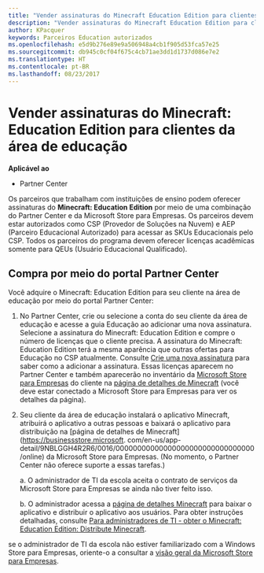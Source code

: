 ```yaml
---
title: "Vender assinaturas do Minecraft Education Edition para clientes da área de educação"
description: "Vender assinaturas do Minecraft Education Edition para clientes da área de educação"
author: KPacquer
keywords: Parceiros Education autorizados
ms.openlocfilehash: e5d9b276e89e9a506948a4cb1f905d53fca57e25
ms.sourcegitcommit: db945c0cf04f675c4cb71ae3dd1d1737d086e7e2
ms.translationtype: HT
ms.contentlocale: pt-BR
ms.lasthandoff: 08/23/2017
---
```

# <a name="sell-minecraft-education-edition-subscriptions-to-education-customers"></a>Vender assinaturas do Minecraft: Education Edition para clientes da área de educação

**Aplicável ao**

-  Partner Center

Os parceiros que trabalham com instituições de ensino podem oferecer assinaturas do **Minecraft: Education Edition** por meio de uma combinação do Partner Center e da Microsoft Store para Empresas.  Os parceiros devem estar autorizados como CSP (Provedor de Soluções na Nuvem) e AEP (Parceiro Educacional Autorizado) para acessar as SKUs Educacionais pelo CSP.  Todos os parceiros do programa devem oferecer licenças acadêmicas somente para QEUs (Usuário Educacional Qualificado). 

## <a name="purchase-through-partner-center-portal"></a>Compra por meio do portal Partner Center 
Você adquire o Minecraft: Education Edition para seu cliente na área de educação por meio do portal Partner Center: 

  1.  No Partner Center, crie ou selecione a conta do seu cliente da área de educação e acesse a guia Educação ao adicionar uma nova assinatura.  Selecione a assinatura do Minecraft: Education Edition e compre o número de licenças que o cliente precisa. A assinatura do Minecraft: Education Edition terá a mesma aparência que outras ofertas para Educação no CSP atualmente. Consulte [Crie uma nova assinatura](create-a-new-subscription.md) para saber como a adicionar a assinatura. Essas licenças aparecem no Partner Center e também aparecerão no inventário da [Microsoft Store para Empresas](https://www.microsoft.com/business-store) do cliente na [página de detalhes de Minecraft](https://businessstore.microsoft.com/en-us/app-detail/9NBLGGH4R2R6/0016/00000000000000000000000000000000/online) (você deve estar conectado a Microsoft Store para Empresas para ver os detalhes da página). 

  2.  Seu cliente da área de educação instalará o aplicativo Minecraft, atribuirá o aplicativo a outras pessoas e baixará o aplicativo para distribuição na [página de detalhes de Minecraft](https://businessstore.microsoft. com/en-us/app-detail/9NBLGGH4R2R6/0016/00000000000000000000000000000000/online) da Microsoft Store para Empresas. (No momento, o Partner Center não oferece suporte a essas tarefas.)

      a. O administrador de TI da escola aceita o contrato de serviços da Microsoft Store para Empresas se ainda não tiver feito isso. 

      b. O administrador acessa a [página de detalhes Minecraft](https://businessstore.microsoft.com/en-us/app-detail/9NBLGGH4R2R6/0016/00000000000000000000000000000000/online) para baixar o aplicativo e distribuir o aplicativo aos usuários. Para obter instruções detalhadas, consulte [Para administradores de TI - obter o Minecraft: Education Edition: Distribute Minecraft](https://docs.microsoft.com/education/windows/school-get-minecraft#distribute-minecraft).
    
  se o administrador de TI da escola não estiver familiarizado com a Windows Store para Empresas, oriente-o a consultar a [visão geral da Microsoft Store para Empresas](https://docs.microsoft.com/microsoft-store/windows-store-for-business-overview). 

<!-- ## Purchase through Partner Center API 

To help your education customers buy and deploy Minecraft: Education Edition through the Partner Center API:
  
  1.  See [Create an order](https://msdn.microsoft.com/library/partnercenter/mt634667.aspx(d=robot)) to learn how to use the Partner Center API to buy the desired number of licenses of Minecraft: Education Edition subscription.  Be sure to use the following Offer ID:  
     
      "OfferId": "EE10CBD2-7A12-45DE-BE11-0C2C7C6EEEB1"
     
      See [Get a list of subscriptions by ID](https://msdn.microsoft.com/library/partnercenter/mt683489.aspx) to learn how to see these licenses.  Note that these will also appear in the education customer’s [Microsoft Store for Business](https://www.microsoft.com/business-store) inventory under the [Minecraft details page](https://businessstore.microsoft.com/en-us/app-detail/9NBLGGH4R2R6/0016/00000000000000000000000000000000/online) (you must be logged into Store for Business to see this page).    

  2. Direct your education customer to distribute Minecraft through the Microsoft Store for Business [Minecraft details page](https://businessstore.microsoft.com/en-us/app-detail/9NBLGGH4R2R6/0016/00000000000000000000000000000000/online). Through Microsoft Store for Business, they can install the app, assign the app to others, and download the app to distribute. (Currently, Partner Center doesn't support these tasks.) 

     a. The school’s IT admin accepts the Microsoft Store for Business services agreement if they haven’t already.
    
     b. The admin goes to the Minecraft details page to download the app and distribute the app to users. For detailed instructions, see [For IT administrators - get Minecraft: Education Edition: Distribute Minecraft](https://docs.microsoft.com/education/windows/school-get-minecraft#distribute-minecraft). 

  If the school’s IT admin is not familiar with Microsoft Store for Business, direct them to [Microsoft Store for Business overview](https://docs.microsoft.com/microsoft-store/windows-store-for-business-overview). 

-->